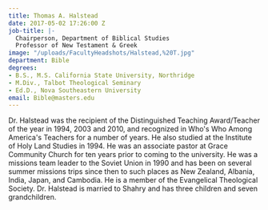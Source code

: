 ```yaml
---
title: Thomas A. Halstead
date: 2017-05-02 17:26:00 Z
job-title: |-
  Chairperson, Department of Biblical Studies
  Professor of New Testament & Greek
image: "/uploads/FacultyHeadshots/Halstead,%20T.jpg"
department: Bible
degrees:
- B.S., M.S. California State University, Northridge
- M.Div., Talbot Theological Seminary
- Ed.D., Nova Southeastern University
email: Bible@masters.edu
---
```


Dr. Halstead was the recipient of the Distinguished Teaching Award/Teacher of the year in 1994, 2003 and 2010, and  recognized in Who's Who Among America's Teachers for a number of years.  He also studied at the Institute of Holy Land Studies in 1994.  He was an associate pastor at Grace Community Church for ten years prior to coming to the university.  He was a missions team leader to the Soviet Union in 1990 and has been on several summer missions trips since then to such places as New Zealand, Albania, India, Japan, and Cambodia. He is a member of the Evangeli­cal Theolog­ical Society.   Dr. Halstead is married to Shahry and has three children and seven grandchildren.